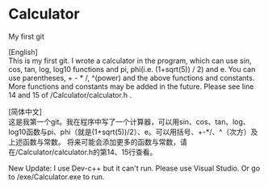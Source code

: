 # Calculator
My first git

[English] \
This is my first git. I wrote a calculator in the program, which can use sin, cos, tan, log, log10 functions and pi, phi(i.e. (1+sqrt(5)) / 2) and e.
You can use parentheses, + - * /, ^(power) and the above functions and constants.
More functions and constants may be added in the future. Please see line 14 and 15 of /Calculator/calculator.h .

[简体中文] \
这是我第一个git。我在程序中写了一个计算器，可以用sin、cos、tan、log、log10函数与pi、phi（就是(1+sqrt(5))/2）、e。可以用括号、+-*/、^（次方）及上述函数与常数。
将来可能会添加更多的函数与常数，请在/Calculator/calculator.h的第14、15行查看。

New Update: I use Dev-c++ but it can't run. Please use Visual Studio. Or go to /exe/Calculator.exe to run.
